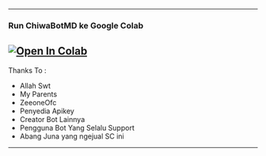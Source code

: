 ----------------------------------------------------------------------
### Run ChiwaBotMD ke Google Colab
[![Open In Colab](https://colab.research.google.com/assets/colab-badge.svg)](https://colab.research.google.com/drive/1qP6lSmOcxm5O1aSlsh8a6x05P8ZsYPNd)
----------------------------------------------------------------------
Thanks To :                                
- Allah Swt          
- My Parents       
- ZeeoneOfc        
- Penyedia Apikey
- Creator Bot Lainnya
- Pengguna Bot Yang Selalu Support
- Abang Juna yang ngejual SC ini
----------------------------------------------------------------------
